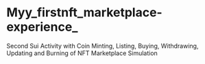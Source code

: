 # Myy_firstnft_marketplace-experience_
Second Sui Activity with Coin Minting, Listing, Buying, Withdrawing, Updating and Burning of NFT
Marketplace Simulation
